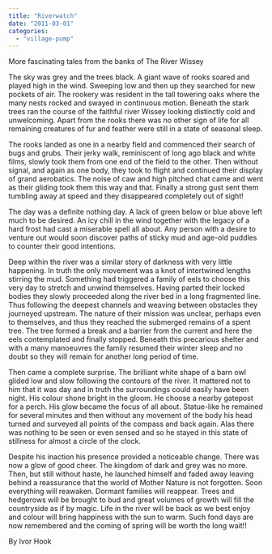 ```yaml
---
title: "Riverwatch"
date: "2011-03-01"
categories: 
  - "village-pump"
---
```


More fascinating tales from the banks of The River Wissey

The sky was grey and the trees black. A giant wave of rooks soared and played high in the wind. Sweeping low and then up they searched for new pockets of air. The rookery was resident in the tall towering oaks where the many nests rocked and swayed in continuous motion. Beneath the stark trees ran the course of the faithful river Wissey looking distinctly cold and unwelcoming. Apart from the rooks there was no other sign of life for all remaining creatures of fur and feather were still in a state of seasonal sleep.

The rooks landed as one in a nearby field and commenced their search of bugs and grubs. Their jerky walk, reminiscent of long ago black and white films, slowly took them from one end of the field to the other. Then without signal, and again as one body, they took to flight and continued their display of grand aerobatics. The noise of caw and high pitched chat came and went as their gliding took them this way and that. Finally a strong gust sent them tumbling away at speed and they disappeared completely out of sight!

The day was a definite nothing day. A lack of green below or blue above left much to be desired. An icy chill in the wind together with the legacy of a hard frost had cast a miserable spell all about. Any person with a desire to venture out would soon discover paths of sticky mud and age-old puddles to counter their good intentions.

Deep within the river was a similar story of darkness with very little happening. In truth the only movement was a knot of intertwined lengths stirring the mud. Something had triggered a family of eels to choose this very day to stretch and unwind themselves. Having parted their locked bodies they slowly proceeded along the river bed in a long fragmented line. Thus following the deepest channels and weaving between obstacles they journeyed upstream. The nature of their mission was unclear, perhaps even to themselves, and thus they reached the submerged remains of a spent tree. The tree formed a break and a barrier from the current and here the eels contemplated and finally stopped. Beneath this precarious shelter and with a many manoeuvres the family resumed their winter sleep and no doubt so they will remain for another long period of time.

Then came a complete surprise. The brilliant white shape of a barn owl glided low and slow following the contours of the river. It mattered not to him that it was day and in truth the surroundings could easily have been night. His colour shone bright in the gloom. He choose a nearby gatepost for a perch. His glow became the focus of all about. Statue-like he remained for several minutes and then without any movement of the body his head turned and surveyed all points of the compass and back again. Alas there was nothing to be seen or even sensed and so he stayed in this state of stillness for almost a circle of the clock.

Despite his inaction his presence provided a noticeable change. There was now a glow of good cheer. The kingdom of dark and grey was no more. Then, but still without haste, he launched himself and faded away leaving behind a reassurance that the world of Mother Nature is not forgotten. Soon everything will reawaken. Dormant families will reappear. Trees and hedgerows will be brought to bud and great volumes of growth will fill the countryside as if by magic. Life in the river will be back as we best enjoy and colour will bring happiness with the sun to warm. Such fond days are now remembered and the coming of spring will be worth the long wait!!

By Ivor Hook
